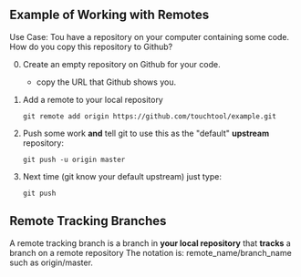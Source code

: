 ## Example of Working with Remotes

Use Case: Tou have a repository on your computer containing some code. How do you copy this repository to Github? 

0. Create an empty repository on Github for your code.
    - copy the URL that Github shows you.
    
1. Add a remote to your local repository
   ```
   git remote add origin https://github.com/touchtool/example.git
   ```

2. Push some work **and** tell git to use this as the "default" **upstream** repository:
   ``` 
   git push -u origin master
   ```
   
3. Next time (git know your default upstream) just type:
   ```
   git push
   ```
   
 ## Remote Tracking Branches
 
 A remote tracking branch is a branch in **your local repository** that **tracks** a branch on a remote repository
 The notation is: remote_name/branch_name such as origin/master.
